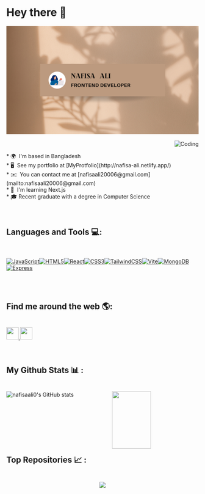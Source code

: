 Hey there 👋
==================================================================================================================================
![CodeGrills Logo](cover.png)
<br />

<img alt="Coding" align="right" height="150" src="https://cdn.dribbble.com/users/906441/screenshots/6364613/walkcyclevector24_dribbble.gif"><br />
<div align="left">
* 🌍  I'm based in Bangladesh<br />
* 🖥️  See my portfolio at [MyProtfolio](http://nafisa-ali.netlify.app/)<br />
* ✉️  You can contact me at [nafisaali20006@gmail.com](mailto:nafisaali20006@gmail.com)<br />
* 🧠  I'm learning Next.js<br />
* 🎓 Recent graduate with a degree in Computer Science<br />
</div><br /><br/>

## Languages and Tools 💻:
<br />
<p align="left">
<a href="https://developer.mozilla.org/en-US/docs/Web/JavaScript" target="_blank" rel="noreferrer"><img src="https://raw.githubusercontent.com/danielcranney/readme-generator/main/public/icons/skills/javascript-colored.svg" width="36" height="36" alt="JavaScript" /></a><a href="https://developer.mozilla.org/en-US/docs/Glossary/HTML5" target="_blank" rel="noreferrer"><img src="https://raw.githubusercontent.com/danielcranney/readme-generator/main/public/icons/skills/html5-colored.svg" width="36" height="36" alt="HTML5" /></a><a href="https://reactjs.org/" target="_blank" rel="noreferrer"><img src="https://raw.githubusercontent.com/danielcranney/readme-generator/main/public/icons/skills/react-colored.svg" width="36" height="36" alt="React" /></a><a href="https://www.w3.org/TR/CSS/#css" target="_blank" rel="noreferrer"><img src="https://raw.githubusercontent.com/danielcranney/readme-generator/main/public/icons/skills/css3-colored.svg" width="36" height="36" alt="CSS3" /></a><a href="https://tailwindcss.com/" target="_blank" rel="noreferrer"><img src="https://raw.githubusercontent.com/danielcranney/readme-generator/main/public/icons/skills/tailwindcss-colored.svg" width="36" height="36" alt="TailwindCSS" /></a><a href="https://vitejs.dev/" target="_blank" rel="noreferrer"><img src="https://raw.githubusercontent.com/danielcranney/readme-generator/main/public/icons/skills/vite-colored.svg" width="36" height="36" alt="Vite" /></a><a href="https://www.mongodb.com/" target="_blank" rel="noreferrer"><img src="https://raw.githubusercontent.com/danielcranney/readme-generator/main/public/icons/skills/mongodb-colored.svg" width="36" height="36" alt="MongoDB" /></a><a href="https://expressjs.com/" target="_blank" rel="noreferrer"><img src="https://raw.githubusercontent.com/danielcranney/readme-generator/main/public/icons/skills/express-colored-dark.svg" width="36" height="36" alt="Express" /></a>
</p><br /><br />

## Find me around the web 🌎:

<br />
<div align="left">
<a href="https://www.github.com/nafisaali0" target="_blank" rel="noreferrer"> <picture> <source media="(prefers-color-scheme: dark)" srcset="https://raw.githubusercontent.com/danielcranney/readme-generator/main/public/icons/socials/github-dark.svg" /> <source media="(prefers-color-scheme: light)" srcset="https://raw.githubusercontent.com/danielcranney/readme-generator/main/public/icons/socials/github.svg" /> <img src="https://raw.githubusercontent.com/danielcranney/readme-generator/main/public/icons/socials/github.svg" width="32" height="32" /> </picture> </a> <a href="https://www.linkedin.com/in/nafisa-ali-7498121a0/" target="_blank" rel="noreferrer"> <picture> <source media="(prefers-color-scheme: dark)" srcset="https://raw.githubusercontent.com/danielcranney/readme-generator/main/public/icons/socials/linkedin-dark.svg" /> <source media="(prefers-color-scheme: light)" srcset="https://raw.githubusercontent.com/danielcranney/readme-generator/main/public/icons/socials/linkedin.svg" /> <img src="https://raw.githubusercontent.com/danielcranney/readme-generator/main/public/icons/socials/linkedin.svg" width="32" height="32" /> </picture> </a></div>
</div><br /><br />

## My Github Stats 📊 : 

<br />
<a href="http://www.github.com/nafisaali0"><img align="left" style="width: 45%; height: 150px;" src="https://github-readme-stats.vercel.app/api?username=nafisaali0&show_icons=true&hide=&count_private=true&title_color=10b981&text_color=ffffff&icon_color=3382ed&bg_color=27272a&hide_border=true&show_icons=true" alt="nafisaali0's GitHub stats" /></a>
<a href="http://www.github.com/nafisaali0"><img align="right" style="width: 45%; height: 150px;" src="https://github-readme-streak-stats.herokuapp.com/?user=nafisaali0&stroke=ffffff&background=27272a&ring=10b981&fire=10b981&currStreakNum=ffffff&currStreakLabel=10b981&sideNums=ffffff&sideLabels=ffffff&dates=ffffff&hide_border=true" /></a>
<br /><br /><br /><br /><br /><br /><br /><br />

## Top Repositories 📈 : 

<br/>
<div width="100%" align="center"> 
<a href="https://github.com/nafisaali0/jest-blog-client-side" align="left">
<img align="center" width="45%" src="https://github-readme-stats.vercel.app/api/pin/?username=nafisaali0&repo=jest-blog-client-side&title_color=10b981&text_color=ffffff&icon_color=3382ed&bg_color=27272a&hide_border=true&locale=en" />
</a>
</div>
<br /><br /><br /><br /><br /><br /><br />

